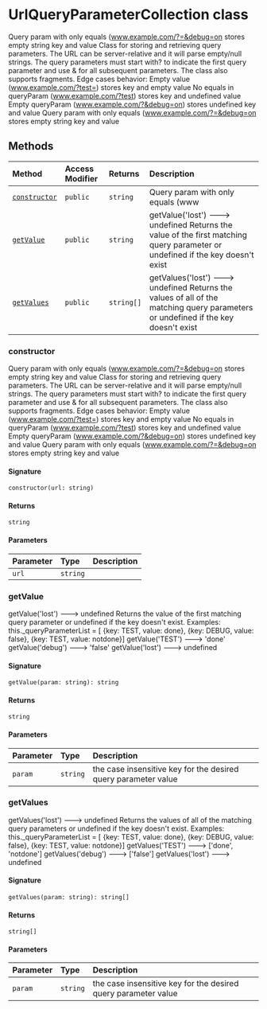 # UrlQueryParameterCollection class





Query param with only equals (www.example.com/?=&debug=on stores empty string key and value 
Class for storing and retrieving query parameters. 
The URL can be server-relative and it will parse empty/null strings. 
The query parameters must start with? to indicate the first query parameter and 
use & for all subsequent parameters. The class also supports fragments. 
Edge cases behavior: 
Empty value (www.example.com/?test=) stores key and empty value 
No equals in queryParam (www.example.com/?test) stores key and undefined value 
Empty queryParam (www.example.com/?&debug=on) stores undefined key and value 
Query param with only equals (www.example.com/?=&debug=on stores empty string key and value






## Methods

| Method	   | Access Modifier | Returns	| Description|
|:-------------|:----|:-------|:-----------|
|[`constructor`](#constructor)     | `public` | `string` | Query param with only equals (www |
|[`getValue`](#getvalue)     | `public` | `string` | getValue('lost') ---> undefined  Returns the value of the first matching query parameter or undefined if the key doesn't exist |
|[`getValues`](#getvalues)     | `public` | `string[]` | getValues('lost') ---> undefined  Returns the values of all of the matching query parameters or undefined if the key doesn't exist |




### constructor

Query param with only equals (www.example.com/?=&debug=on stores empty string key and value 
Class for storing and retrieving query parameters. 
The URL can be server-relative and it will parse empty/null strings. 
The query parameters must start with? to indicate the first query parameter and 
use & for all subsequent parameters. The class also supports fragments. 
Edge cases behavior: 
Empty value (www.example.com/?test=) stores key and empty value 
No equals in queryParam (www.example.com/?test) stores key and undefined value 
Empty queryParam (www.example.com/?&debug=on) stores undefined key and value 
Query param with only equals (www.example.com/?=&debug=on stores empty string key and value

#### Signature
`constructor(url: string)`

#### Returns
`string`


#### Parameters


| Parameter	   | Type    | Description |
|:-------------|:---------------|:------------|
| `url`    | `string` |  |


### getValue

getValue('lost') ---> undefined 
Returns the value of the first matching query parameter or undefined if the key doesn't exist. 
Examples: this._queryParameterList = [ 
{key: TEST, value: done}, 
{key: DEBUG, value: false}, 
{key: TEST, value: notdone}] 
getValue('TEST') ---> 'done' 
getValue('debug') ---> 'false' 
getValue('lost') ---> undefined

#### Signature
`getValue(param: string): string`

#### Returns
`string`


#### Parameters


| Parameter	   | Type    | Description |
|:-------------|:---------------|:------------|
| `param`    | `string` | the case insensitive key for the desired query parameter value |


### getValues

getValues('lost') ---> undefined 
Returns the values of all of the matching query parameters or undefined if the key doesn't exist. 
Examples: this._queryParameterList = [ 
{key: TEST, value: done}, 
{key: DEBUG, value: false}, 
{key: TEST, value: notdone}] 
getValues('TEST') ---> ['done', 'notdone'] 
getValues('debug') ---> ['false'] 
getValues('lost') ---> undefined

#### Signature
`getValues(param: string): string[]`

#### Returns
`string[]`


#### Parameters


| Parameter	   | Type    | Description |
|:-------------|:---------------|:------------|
| `param`    | `string` | the case insensitive key for the desired query parameter value |

